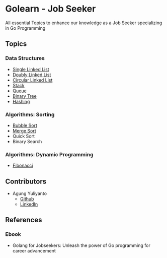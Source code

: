 Golearn - Job Seeker
============================
All essential Topics to enhance our knowledge as a Job Seeker specializing in Go Programming

## Topics

### Data Structures
* [Single Linked List](https://github.com/agung96tm/golearn-jobseeker/tree/main/000-data-structures/000-single-linked-list)
* [Doubly Linked List](https://github.com/agung96tm/golearn-jobseeker/blob/main/000-data-structures/001-doubly-linked-list)
* [Circular Linked List](https://github.com/agung96tm/golearn-jobseeker/blob/main/000-data-structures/002-circular-linked-list)
* [Stack](https://github.com/agung96tm/golearn-jobseeker/blob/main/000-data-structures/003-stack)
* [Queue](https://github.com/agung96tm/golearn-jobseeker/blob/main/000-data-structures/004-queue)
* [Binary Tree](https://github.com/agung96tm/golearn-jobseeker/blob/main/000-data-structures/005-binary-tree)
* [Hashing](https://github.com/agung96tm/golearn-jobseeker/blob/main/000-data-structures/006-hashing)

### Algorithms: Sorting
* [Bubble Sort](https://github.com/agung96tm/golearn-jobseeker/blob/main/001-algorithms/000-sorts/000-bubble-sort)
* [Merge Sort](https://github.com/agung96tm/golearn-jobseeker/blob/main/001-algorithms/000-sorts/001-merge-sort)
* Quick Sort
* Binary Search

### Algorithms: Dynamic Programming
* [Fibonacci](https://github.com/agung96tm/golearn-jobseeker/blob/main/001-algorithms/001-dynamic-programming/000-fibonacci)


## Contributors
* Agung Yuliyanto
  * [Github](https://github.com/agung96tm) 
  * [LinkedIn](https://www.linkedin.com/in/agung96tm/)


## References

### Ebook
* Golang for Jobseekers: Unleash the power of Go programming for career advancement 

